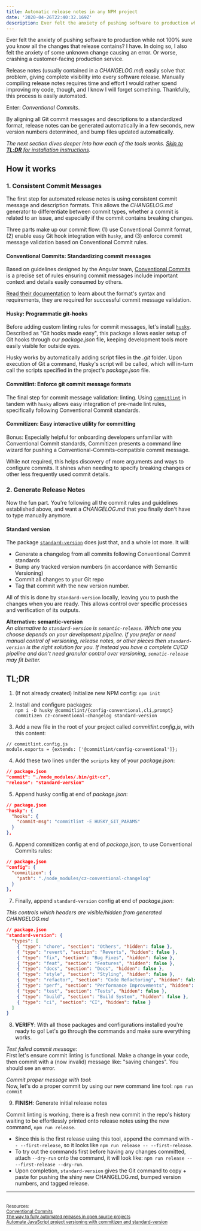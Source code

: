 ```yaml
---
title: Automatic release notes in any NPM project
date: '2020-04-26T22:40:32.169Z'
description: Ever felt the anxiety of pushing software to production while not 100% sure you know all the changes that release contains? I have. Let's fix that.
---
```


Ever felt the anxiety of pushing software to production while not 100% sure you know all the changes that release contains? I have. In doing so, I also felt the anxiety of some unknown change causing an error. Or worse, crashing a customer-facing production service.

Release notes (usually contained in a _CHANGELOG.md_) easily solve that problem, giving complete visibility into every software release. Manually compiling release notes requires time and effort I would rather spend improving my code, though, and I know I will forget something. Thankfully, this process is easily automated.

Enter: _Conventional Commits_.

By aligning all Git commit messages and descriptions to a standardized format, release notes can be generated automatically in a few seconds, new version numbers determined, and bump files updated automatically.

_The next section dives deeper into how each of the tools works. [Skip to **TL;DR** for installation instructions](#tldr)._

## How it works

### 1. Consistent Commit Messages

The first step for automated release notes is using consistent commit message and description formats. This allows the _CHANGELOG.md_ generator to differentiate between commit types, whether a commit is related to an issue, and especially if the commit contains breaking changes.

Three parts make up our commit flow: (1) use Conventional Commit format, (2) enable easy Git hook integration with `husky`, and (3) enforce commit message validation based on Conventional Commit rules.

#### Conventional Commits: Standardizing commit messages

Based on guidelines designed by the Angular team, [Conventional Commits](https://www.conventionalcommits.org/) is a precise set of rules ensuring commit messages include important context and details easily consumed by others.

[Read their documentation](https://www.conventionalcommits.org/) to learn about the format's syntax and requirements, they are required for successful commit message validation.

#### Husky: Programmatic git-hooks

Before adding custom linting rules for commit messages, let's install [`husky`](https://www.npmjs.com/package/husky). Described as "Git hooks made easy", this package allows easier setup of Git hooks through our _package.json_ file, keeping development tools more easily visible for outside eyes.

Husky works by automatically adding script files in the _.git_ folder. Upon execution of Git a command, Husky's script will be called, which will in-turn call the scripts specified in the project's _package.json_ file.

#### Commitlint: Enforce git commit message formats

The final step for commit message validation: linting. Using [`commitlint`](https://www.npmjs.com/package/commitlint) in tandem with `husky` allows easy integration of pre-made lint rules, specifically following Conventional Commit standards.

#### Commitizen: Easy interactive utility for committing

Bonus: Especially helpful for onboarding developers unfamiliar with Conventional Commit standards, Commitizen presents a command line wizard for pushing a Conventional-Commits-compatible commit message.

While not required, this helps discovery of more arguments and ways to configure commits. It shines when needing to specify breaking changes or other less frequently used commit details.

### 2. Generate Release Notes

Now the fun part. You're following all the commit rules and guidelines established above, and want a _CHANGELOG.md_ that you finally don't have to type manually anymore.

#### Standard version

The package [`standard-version`](https://www.npmjs.com/package/standard-version) does just that, and a whole lot more. It will:

- Generate a changelog from all commits following Conventional Commit standards
- Bump any tracked version numbers (in accordance with Semantic Versioning)
- Commit all changes to your Git repo
- Tag that commit with the new version number.

All of this is done by `standard-version` locally, leaving you to push the changes when you are ready. This allows control over specific processes and verification of its outputs.

**Alternative: semantic-version**<br/>_An alternative to `standard-version` is `semantic-release`. Which one you choose depends on your development pipeline. If you prefer or need manual control of versioning, release notes, or other pieces then `standard-version` is the right solution for you. If instead you have a complete CI/CD pipeline and don't need granular control over versioning, `sematic-release` may fit better._

## <a name="tldr"></a>TL;DR

1. (If not already created) Initialize new NPM config: `npm init`
2. Install and configure packages:<br/>`npm i -D husky @commitlint/{config-conventional,cli,prompt} commitizen cz-conventional-changelog standard-version`

3. Add a new file in the root of your project called _commitlint.config.js_, with this content:

```JS
// commitlint.config.js
module.exports = {extends: ['@commitlint/config-conventional']};
```

4. Add these two lines under the `scripts` key of your _package.json_:

```JSON
// package.json
"commit": "./node_modules/.bin/git-cz",
"release": "standard-version"
```

5. Append husky config at end of _package.json_:

```JSON
// package.json
"husky": {
  "hooks": {
    "commit-msg": "commitlint -E HUSKY_GIT_PARAMS"
  }
},
```

6. Append commitizen config at end of _package.json_, to use Conventional Commits rules:

```JSON
// package.json
"config": {
  "commitizen": {
    "path": "./node_modules/cz-conventional-changelog"
  }
},
```

7. Finally, append `standard-version` config at end of _package.json_:

_This controls which headers are visible/hidden from generated CHANGELOG.md_<br/>

```JSON
// package.json
"standard-version": {
  "types": [
    { "type": "chore", "section": "Others", "hidden": false },
    { "type": "revert", "section": "Reverts", "hidden": false },
    { "type": "fix", "section": "Bug Fixes", "hidden": false },
    { "type": "feat", "section": "Features", "hidden": false },
    { "type": "docs", "section": "Docs", "hidden": false },
    { "type": "style", "section": "Styling", "hidden": false },
    { "type": "refactor", "section": "Code Refactoring", "hidden": false },
    { "type": "perf", "section": "Performance Improvements", "hidden": false },
    { "type": "test", "section": "Tests", "hidden": false },
    { "type": "build", "section": "Build System", "hidden": false },
    { "type": "ci", "section": "CI", "hidden": false }
  ]
}
```

8. **VERIFY**: With all those packages and configurations installed you're ready to go! Let's go through the commands and make sure everything works.

_Test failed commit message_:<br/>First let's ensure commit linting is functional. Make a change in your code, then commit with a (now invalid) message like: "saving changes". You should see an error.

_Commit proper message with tool_:<br/>Now, let's do a proper commit by using our new command line tool: `npm run commit`

9. **FINISH**: Generate initial release notes

Commit linting is working, there is a fresh new commit in the repo's history waiting to be effortlessly printed onto release notes using the new command, `npm run release`.

- Since this is the first release using this tool, append the command with `-- --first-release`, so it looks like `npm run release -- --first-release`.
- To try out the commands first before having any changes committed, attach `--dry-run` onto the command, it will look like: `npm run release -- --first-release --dry-run`.
- Upon completion, `standard-version` gives the Git command to copy + paste for pushing the shiny new CHANGELOG.md, bumped version numbers, and tagged release.

---

<br/><sup>Resources:</sup><br/>
<sup>[Conventional Commits](https://www.conventionalcommits.org/)</sup><br/>
<sup>[The way to fully automated releases in open source projects](https://medium.com/@kevinkreuzer/the-way-to-fully-automated-releases-in-open-source-projects-44c015f38fd6)</sup><br/>
<sup>[Automate JavaScript project versioning with commitizen and standard-version](https://medium.com/tunaiku-tech/automate-javascript-project-versioning-with-commitizen-and-standard-version-6a967afae7)</sup>
